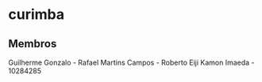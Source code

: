 # curimba

## Membros
Guilherme Gonzalo -
Rafael Martins Campos -
Roberto Eiji Kamon Imaeda - 10284285
